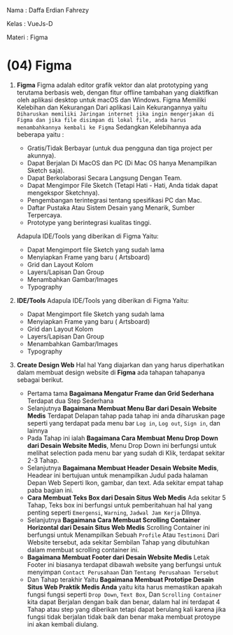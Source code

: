 Nama   : Daffa Erdian Fahrezy

Kelas  : VueJs-D

Materi : Figma

# (04) Figma

1. **Figma**
    Figma adalah editor grafik vektor dan alat prototyping yang terutama berbasis web, dengan fitur offline tambahan yang diaktifkan oleh aplikasi desktop untuk macOS dan Windows. Figma Memiliki Kelebihan dan Kekurangan Dari aplikasi Lain Kekurangannya yaitu `Diharuskan memiliki Jaringan internet jika ingin mengerjakan di Figma dan jika file disimpan di lokal file, anda harus menambahkannya kembali ke Figma` Sedangkan Kelebihannya ada beberapa yaitu :
    * Gratis/Tidak Berbayar (untuk dua pengguna dan tiga project per akunnya).
    * Dapat Berjalan Di MacOS dan PC (Di Mac OS hanya Menampilkan Sketch saja).
    * Dapat Berkolaborasi Secara Langsung Dengan Team.
    * Dapat Mengimpor File Sketch (Tetapi Hati - Hati, Anda tidak dapat mengekspor Sketchnya).
    * Pengembangan terintegrasi tentang spesifikasi PC dan Mac.
    * Daftar Pustaka Atau Sistem Desain yang Menarik, Sumber Terpercaya.
    * Prototype yang berintegrasi kualitas tinggi.

    Adapula IDE/Tools yang diberikan di Figma Yaitu: 
    * Dapat Mengimport file Sketch yang sudah lama
    * Menyiapkan Frame yang baru ( Artsboard)
    * Grid dan Layout Kolom
    * Layers/Lapisan  Dan Group
    * Menambahkan Gambar/Images
    * Typography
  
2. **IDE/Tools**
    Adapula IDE/Tools yang diberikan di Figma Yaitu: 
    * Dapat Mengimport file Sketch yang sudah lama
    * Menyiapkan Frame yang baru ( Artsboard)
    * Grid dan Layout Kolom
    * Layers/Lapisan  Dan Group
    * Menambahkan Gambar/Images
    * Typography

3. **Create Design Web**
    Hal hal Yang diajarkan dan yang harus diperhatikan dalam membuat design website di **Figma** ada tahapan tahapanya sebagai berikut.
    * Pertama tama **Bagaimana Mengatur Frame dan Grid Sederhana** Terdapat dua Step Sederhana
    * Selanjutnya **Bagaimana Membuat Menu Bar dari Desain Website Medis** Terdapat Delapan tahap pada tahap ini anda diharuskan page seperti yang terdapat pada menu bar `Log in`, `Log out`, `Sign in`, dan lainnya
    * Pada Tahap ini ialah **Bagaimana Cara Membuat Menu Drop Down dari Desain Website Medis**, Menu Drop Down ini berfungsi untuk melihat selection pada menu bar yang sudah di Klik, terdapat sekitar 2-3 Tahap.
    * Selanjutnya **Bagaimana Membuat Header Desain Website Medis**, Headear ini bertujuan untuk menampilkan Judul pada halaman Depan Web Seperti Ikon, gambar, dan text. Ada sekitar empat tahap paba bagian ini.
    * **Cara Membuat Teks Box dari Desain Situs Web Medis** Ada sekitar 5 Tahap, Teks box ini berfungsi untuk pemberitahuan hal hal yang penting seperti `Emergensi`, `Warning`, `Jadwal Jam Kerja` Dllnya.
    * Selanjutnya **Bagaimana Cara Membuat Scrolling Container Horizontal dari Desain Situs Web Medis** Scrolling Container ini berfungsi untuk Menampilkan Sebuah `Profile` Atau `Testimoni` Dari Website tersebut, ada sekitar Sembilan Tahap yang dibutuhkan dalam membuat scrolling container ini.
    * **Bagaimana Membuat Footer dari Desain Website Medis** Letak Footer ini biasanya terdapat dibawah website yang berfungsi untuk menyimpan `Contact Perusahaan` Dan `Tentang Perusahaan Tersebut` 
    * Dan Tahap terakhir Yaitu **Bagaimana Membuat Prototipe Desain Situs Web Praktik Medis Anda** yaitu kita harus memastikan apakah fungsi fungsi seperti `Drop Down`, `Text Box`, Dan `Scrolling Container` kita dapat Berjalan dengan baik dan benar, dalam hal ini terdapat 4 Tahap atau step yang diberikan tetapi dapat berulang kali karena jika fungsi tidak berjalan tidak baik dan benar maka membuat protoype ini akan kembali diulang.